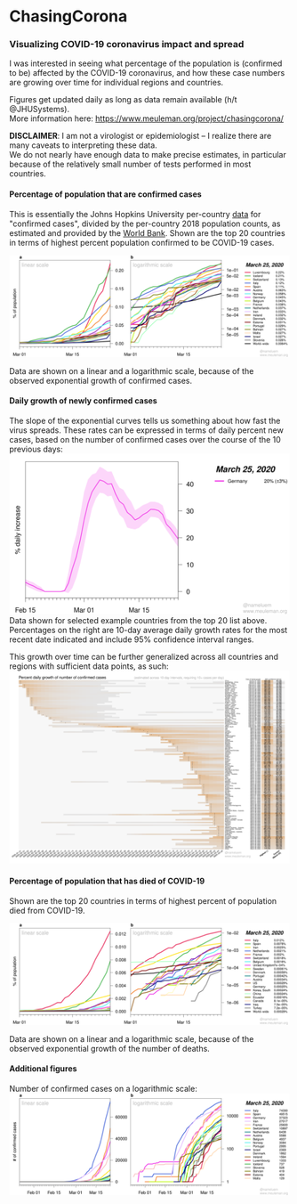 # ChasingCorona

### Visualizing COVID-19 coronavirus impact and spread

I was interested in seeing what percentage of the population is (confirmed to be) affected by the COVID-19 coronavirus,
and how these case numbers are growing over time for individual regions and countries.

Figures get updated daily as long as data remain available (h/t @JHUSystems).\
More information here: https://www.meuleman.org/project/chasingcorona/

**DISCLAIMER**: I am not a virologist or epidemiologist – I realize there are many caveats to interpreting these data.\
We do not nearly have enough data to make precise estimates, in particular because of the relatively small number of tests performed in most countries.

#### Percentage of population that are confirmed cases

This is essentially the Johns Hopkins University per-country [data](https://github.com/CSSEGISandData/COVID-19) for "confirmed cases", 
divided by the per-country 2018 population counts, as estimated and provided by the [World Bank](https://data.worldbank.org/indicator/SP.POP.TOTL).
Shown are the top 20 countries in terms of highest percent population confirmed to be COVID-19 cases.

![perc. of population confirmed](https://raw.githubusercontent.com/meuleman/ChasingCorona/master/PNG_figures/percentage_population_confirmed_top20_min100_fromMar01_latest.png "% of per-country population that are confirmed cases")

Data are shown on a linear and a logarithmic scale, because of the observed exponential growth of confirmed cases.

#### Daily growth of newly confirmed cases

The slope of the exponential curves tells us something about how fast the virus spreads.
These rates can be expressed in terms of daily percent new cases, based on the number of confirmed cases over the course of the 10 previous days:
![perc. daily confirmed new cases, examples](https://raw.githubusercontent.com/meuleman/ChasingCorona/master/PNG_figures/percentage_daily_change_10days_cases_confirmed_top20_fromFeb15_latest.png "% daily confirmed new cases")
Data shown for selected example countries from the top 20 list above.
Percentages on the right are 10-day average daily growth rates for the most recent date indicated and include 95% confidence interval ranges.

This growth over time can be further generalized across all countries and regions with sufficient data points, as such:
![perc. daily confirmed new cases, all](https://raw.githubusercontent.com/meuleman/ChasingCorona/master/PNG_figures/percentage_daily_change_10days_cases_confirmed_ALL_fromBeginning_latest.png "% daily confirmed new cases, all")

#### Percentage of population that has died of COVID-19

Shown are the top 20 countries in terms of highest percent of population died from COVID-19.

![perc. of population deaths](https://raw.githubusercontent.com/meuleman/ChasingCorona/master/PNG_figures/percentage_population_deaths_top20_min25_fromMar01_latest.png "% of per-country population that has died of COVID-19")

Data are shown on a linear and a logarithmic scale, because of the observed exponential growth of the number of deaths.


#### Additional figures

<!--
The following figures are even harder to interpret than the one shown above.
In particular, the percentage of confirmed cases resulting in death is heavily skewed upwards 
because of the lack of tests performed in the general population.\
That said, for the sake of completeness I include them here.

![perc. of population death or recovered](https://raw.githubusercontent.com/meuleman/ChasingCorona/master/PNG_figures/percentage_population_deaths_recovered_top20_min100_latest.png "% of per-country population that has died or recovered from COVID-19")

![perc. of cases death or recovered](https://raw.githubusercontent.com/meuleman/ChasingCorona/master/PNG_figures/percentage_cases_deaths_recovered_top20_min100_latest.png "% of per-country cases that has died or recovered from COVID-19")
-->

<!--
Population-normalized view for King County, Washington State (where I live) and the Netherlands (where my family lives):
![perc. of population confirmed, selection](https://raw.githubusercontent.com/meuleman/ChasingCorona/master/PNG_figures/percentage_population_confirmed_custom_latest.png "% of per-country population that are confirmed cases, selection")
-->

Number of confirmed cases on a logarithmic scale:
![number of confirmed cases per country](https://raw.githubusercontent.com/meuleman/ChasingCorona/master/PNG_figures/absolute_numbers_top20_min100_fromBeginning_latest.png "number of confirmed COVID-19 cases per country")



